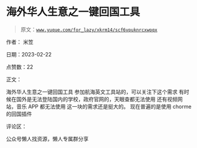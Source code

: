 # 海外华人生意之一键回国工具

> 原文：[`www.yuque.com/for_lazy/xkrm14/scf6vpuknrcxwpqx`](https://www.yuque.com/for_lazy/xkrm14/scf6vpuknrcxwpqx)

作者： 米笠

日期：2023-02-22

点赞数：22

正文：

海外华人生意之一键回国工具 参加航海英文工具站的，可以关注下这个需求 有时候在国外是无法登陆国内的学校，政府官网的，天眼查都无法使用 还有视频网站，音乐 APP 都无法使用 这一块的需求还是挺大的。 现在普遍的是使用 chorme 的回国插件

评论区：

公众号懒人找资源，懒人专属群分享

